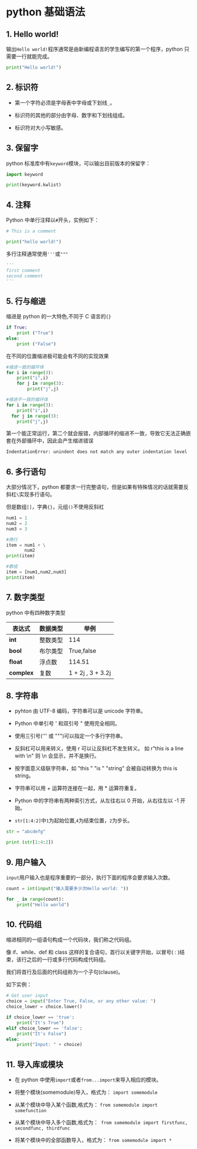 # python 基础语法

## 1. Hello world!

输出`Hello world!`程序通常是由新编程语言的学生编写的第一个程序，python 只需要一行就能完成。

```py
print("Hello world!")
```

## 2. 标识符

- 第一个字符必须是字母表中字母或下划线`_`。

- 标识符的其他的部分由字母、数字和下划线组成。

- 标识符对大小写敏感。

## 3. 保留字

python 标准库中有`keyword`模块，可以输出目前版本的保留字：

```py
import keyword

print(keyword.kwlist)
```

## 4. 注释

Python 中单行注释以`#`开头，实例如下：

```py
# This is a comment

print("hello world!")
```

多行注释通常使用`'''`或`"""`

```py
'''
first comment
second comment
'''
```

## 5. 行与缩进

缩进是 python 的一大特色,不同于 C 语言的`{}`

```py
if True:
    print ("True")
else:
    print ("False")
```

在不同的位置缩进极可能会有不同的实现效果

```py
#缩进一致的循环体
for i in range(3):
    print("i",i)
    for j in range(3):
        print("j",j)

#缩进不一致的循环体
for i in range(3):
    print("i",i)
  for j in range(3):
    print("j",j)
```

第一个能正常运行，第二个就会报错，内部循环的缩进不一致，导致它无法正确嵌套在外部循环中，因此会产生缩进错误

```sh
IndentationError: unindent does not match any outer indentation level
```

## 6. 多行语句

大部分情况下，python 都要求一行完整语句，但是如果有特殊情况的话就需要反斜杠`\`实现多行语句。

但是数组`[]`，字典`{}`，元组`()`不使用反斜杠

```py
num1 = 1
num2 = 2
num3 = 3

#换行
item = num1 + \
       num2
print(item)

#数组
item = [num1,num2,num3]
print(item)
```

## 7. 数字类型

python 中有四种数字类型

| 表达式      | 数据类型 | 举例              |
| ----------- | -------- | ----------------- |
| **int**     | 整数类型 | 114               |
| **bool**    | 布尔类型 | True,false        |
| **float**   | 浮点数   | 114.51            |
| **complex** | 复数     | 1 + 2j , 3 + 3.2j |

## 8. 字符串

- pyhton 由 UTF-8 编码，字符串可以是 unicode 字符串。
- Python 中单引号 ' 和双引号 " 使用完全相同。

- 使用三引号(''' 或 """)可以指定一个多行字符串。

- 反斜杠可以用来转义，使用 r 可以让反斜杠不发生转义。 如 r"this is a line with \n" 则 \n 会显示，并不是换行。

- 按字面意义级联字符串，如 "this " "is " "string" 会被自动转换为 this is string。

- 字符串可以用 + 运算符连接在一起，用 \* 运算符重复。

- Python 中的字符串有两种索引方式，从左往右以 0 开始，从右往左以 -1 开始。

- `str[1:4:2]`中`1`为起始位置,`4`为结束位置，`2`为步长。

```py
str = "abcdefg"

print (str[1:4:2])
```

## 9. 用户输入

`input`用户输入也是程序重要的一部分，执行下面的程序会要求输入次数。

```py
count = int(input("输入需要多少次Hello world: "))

for _ in range(count):
    print("Hello world")
```

## 10. 代码组

缩进相同的一组语句构成一个代码块，我们称之代码组。

像 if、while、def 和 class 这样的复合语句，首行以关键字开始，以冒号( : )结束，该行之后的一行或多行代码构成代码组。

我们将首行及后面的代码组称为一个子句(clause)。

如下实例：

```py
# Get user input
choice = input("Enter True, False, or any other value: ")
choice_lower = choice.lower()

if choice_lower == 'true':
    print("It's True")
elif choice_lower == 'false':
    print("It's False")
else:
    print("Input: " + choice)
```

## 11. 导入库或模块

- 在 python 中使用`import`或者`from...import`来导入相应的模块。

- 将整个模块(somemodule)导入，格式为： `import somemodule`

- 从某个模块中导入某个函数,格式为： `from somemodule import somefunction`

- 从某个模块中导入多个函数,格式为：` from somemodule import firstfunc, secondfunc, thirdfunc`

- 将某个模块中的全部函数导入，格式为： `from somemodule import *`
